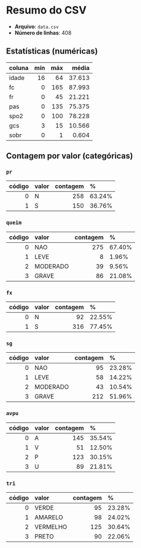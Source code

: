 # Resumo do CSV

- **Arquivo**: `data.csv`
- **Número de linhas**: 408

## Estatísticas (numéricas)
| coluna   |   mín |   máx |   média |
|:---------|------:|------:|--------:|
| idade    |    16 |    64 |  37.613 |
| fc       |     0 |   165 |  87.993 |
| fr       |     0 |    45 |  21.221 |
| pas      |     0 |   135 |  75.375 |
| spo2     |     0 |   100 |  78.228 |
| gcs      |     3 |    15 |  10.566 |
| sobr     |     0 |     1 |   0.604 |

## Contagem por valor (categóricas)
### `pr`
|   código | valor   |   contagem | %      |
|---------:|:--------|-----------:|:-------|
|        0 | N       |        258 | 63.24% |
|        1 | S       |        150 | 36.76% |

### `queim`
|   código | valor    |   contagem | %      |
|---------:|:---------|-----------:|:-------|
|        0 | NAO      |        275 | 67.40% |
|        1 | LEVE     |          8 | 1.96%  |
|        2 | MODERADO |         39 | 9.56%  |
|        3 | GRAVE    |         86 | 21.08% |

### `fx`
|   código | valor   |   contagem | %      |
|---------:|:--------|-----------:|:-------|
|        0 | N       |         92 | 22.55% |
|        1 | S       |        316 | 77.45% |

### `sg`
|   código | valor    |   contagem | %      |
|---------:|:---------|-----------:|:-------|
|        0 | NAO      |         95 | 23.28% |
|        1 | LEVE     |         58 | 14.22% |
|        2 | MODERADO |         43 | 10.54% |
|        3 | GRAVE    |        212 | 51.96% |

### `avpu`
|   código | valor   |   contagem | %      |
|---------:|:--------|-----------:|:-------|
|        0 | A       |        145 | 35.54% |
|        1 | V       |         51 | 12.50% |
|        2 | P       |        123 | 30.15% |
|        3 | U       |         89 | 21.81% |

### `tri`
|   código | valor    |   contagem | %      |
|---------:|:---------|-----------:|:-------|
|        0 | VERDE    |         95 | 23.28% |
|        1 | AMARELO  |         98 | 24.02% |
|        2 | VERMELHO |        125 | 30.64% |
|        3 | PRETO    |         90 | 22.06% |
